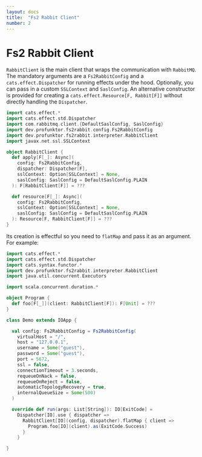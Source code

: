 ```yaml
---
layout: docs
title:  "Fs2 Rabbit Client"
number: 2
---
```


# Fs2 Rabbit Client

`RabbitClient` is the main client that wraps the communication  with `RabbitMQ`. The mandatory arguments are a `Fs2RabbitConfig` and a `cats.effect.Dispatcher` for running effects under the hood. Optionally, you can pass in a custom `SSLContext` and `SaslConfig`.
An alternative constructor is provided for creating a `cats.effect.Resource[F, Rabbit[F]]` without directly handling the `Dispatcher`.

```scala mdoc:silent
import cats.effect.*
import cats.effect.std.Dispatcher
import com.rabbitmq.client.{DefaultSaslConfig, SaslConfig}
import dev.profunktor.fs2rabbit.config.Fs2RabbitConfig
import dev.profunktor.fs2rabbit.interpreter.RabbitClient
import javax.net.ssl.SSLContext

object RabbitClient {
  def apply[F[_]: Async](
    config: Fs2RabbitConfig,
    dispatcher: Dispatcher[F],
    sslContext: Option[SSLContext] = None,
    saslConfig: SaslConfig = DefaultSaslConfig.PLAIN
  ): F[RabbitClient[F]] = ???

  def resource[F[_]: Async](
    config: Fs2RabbitConfig,
    sslContext: Option[SSLContext] = None,
    saslConfig: SaslConfig = DefaultSaslConfig.PLAIN
  ): Resource[F, RabbitClient[F]] = ???
}
```

Its creation is effectful so you need to `flatMap` and pass it as an argument. For example:

```scala mdoc:silent
import cats.effect.*
import cats.effect.std.Dispatcher
import cats.syntax.functor.*
import dev.profunktor.fs2rabbit.interpreter.RabbitClient
import java.util.concurrent.Executors

import scala.concurrent.duration.*

object Program {
  def foo[F[_]](client: RabbitClient[F]): F[Unit] = ???
}

class Demo extends IOApp {

  val config: Fs2RabbitConfig = Fs2RabbitConfig(
    virtualHost = "/",
    host = "127.0.0.1",
    username = Some("guest"),
    password = Some("guest"),
    port = 5672,
    ssl = false,
    connectionTimeout = 3.seconds,
    requeueOnNack = false,
    requeueOnReject = false,
    automaticTopologyRecovery = true,
    internalQueueSize = Some(500)
  )

  override def run(args: List[String]): IO[ExitCode] =
    Dispatcher[IO].use { dispatcher =>
      RabbitClient[IO](config, dispatcher).flatMap { client =>
        Program.foo[IO](client).as(ExitCode.Success)
      }
    }

}
```
